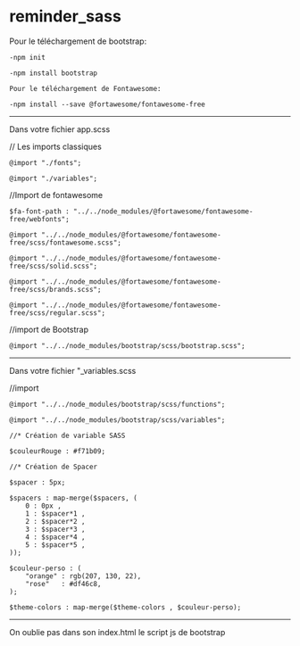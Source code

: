 # reminder_sass
Pour le téléchargement de bootstrap: 

```-npm init```

```-npm install bootstrap```

```Pour le téléchargement de Fontawesome:```

```-npm install --save @fortawesome/fontawesome-free```

---------------------------------------------------

Dans votre fichier app.scss

// Les imports classiques

```@import "./fonts";```

```@import "./variables";```

//Import de fontawesome

```$fa-font-path : "../../node_modules/@fortawesome/fontawesome-free/webfonts";```

```@import "../../node_modules/@fortawesome/fontawesome-free/scss/fontawesome.scss";```

```@import "../../node_modules/@fortawesome/fontawesome-free/scss/solid.scss";```

```@import "../../node_modules/@fortawesome/fontawesome-free/scss/brands.scss";```

```@import "../../node_modules/@fortawesome/fontawesome-free/scss/regular.scss";```

//import de Bootstrap

```@import "../../node_modules/bootstrap/scss/bootstrap.scss";```

---------------------------------------------------


Dans votre fichier "_variables.scss

//import

```@import "../../node_modules/bootstrap/scss/functions";```

```@import "../../node_modules/bootstrap/scss/variables";```
```
//* Création de variable SASS

$couleurRouge : #f71b09;

//* Création de Spacer 

$spacer : 5px;

$spacers : map-merge($spacers, (
    0 : 0px ,
    1 : $spacer*1 ,
    2 : $spacer*2 ,
    3 : $spacer*3 ,
    4 : $spacer*4 ,
    5 : $spacer*5 ,
));

$couleur-perso : (
    "orange" : rgb(207, 130, 22),
    "rose"   : #df46c8,
);

$theme-colors : map-merge($theme-colors , $couleur-perso);
```
----------------------------------------------------

On oublie pas dans son index.html le script js de bootstrap

<script src="./node_modules/bootstrap/dist/js/bootstrap.bundle.js"></script>
